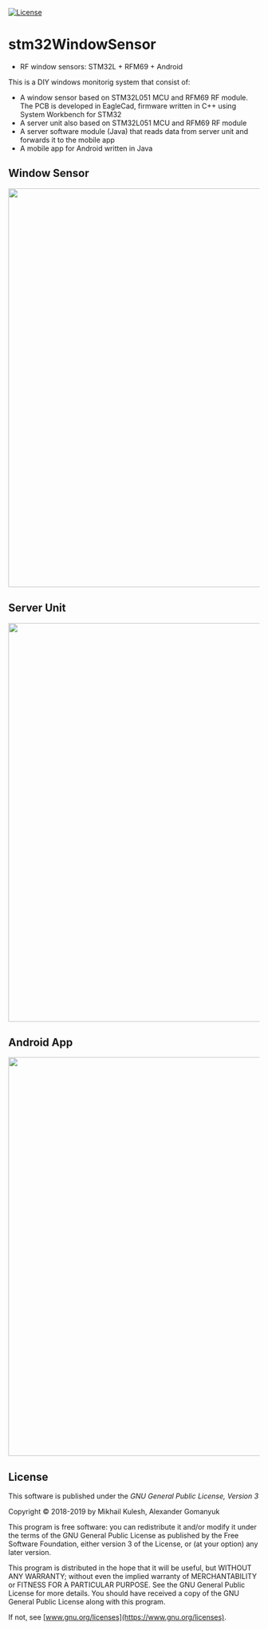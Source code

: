 [![License](https://img.shields.io/badge/license-GNU_GPLv3-orange.svg)](https://github.com/mkulesh/onpc/blob/master/LICENSE)

# stm32WindowSensor

* RF window sensors: STM32L + RFM69 + Android

This is a DIY windows monitorig system that consist of:
- A window sensor based on STM32L051 MCU and RFM69 RF module. The PCB is developed in EagleCad, firmware written in C++ using System Workbench for STM32
- A server unit also based on STM32L051 MCU and RFM69 RF module
- A server software module (Java) that reads data from server unit and forwards it to the mobile app
- A mobile app for Android written in Java

## Window Sensor
<img src="https://github.com/mkulesh/stm32WindowSensor/blob/master/images/sensors/sensor01.jpg" align="center" height="800">

## Server Unit
<img src="https://github.com/mkulesh/stm32WindowSensor/blob/master/images/server/server03.jpg" align="center" height="800">

## Android App
<img src="https://github.com/mkulesh/stm32WindowSensor/blob/master/images/screenschots/floor_2_alarm.png" align="center" height="800">

## License

This software is published under the *GNU General Public License, Version 3*

Copyright © 2018-2019 by Mikhail Kulesh, Alexander Gomanyuk

This program is free software: you can redistribute it and/or modify it under the terms of the GNU General Public License as
published by the Free Software Foundation, either version 3 of the License, or (at your option) any later version.

This program is distributed in the hope that it will be useful, but WITHOUT ANY WARRANTY; without even the implied warranty
of MERCHANTABILITY or FITNESS FOR A PARTICULAR PURPOSE.  See the GNU General Public License for more details. You should have
received a copy of the GNU General Public License along with this program.

If not, see [www.gnu.org/licenses](https://www.gnu.org/licenses).
